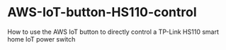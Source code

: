 # AWS-IoT-button-HS110-control
How to use the AWS IoT button to directly control a TP-Link HS110 smart home IoT power switch
